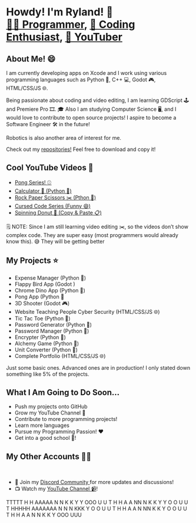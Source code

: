 <h1>Howdy! I'm Ryland! 👋<br/>
  <a href="https://github.com/RylandCodes">👨‍💻 Programmer</a>, 
  <a href="https://github.com/RylandCodes">🚀 Coding Enthusiast</a>, 
  <a href="https://youtube.com/channel/UCYd4Wq-cpxtikUXLupRtyDw?sub_confirmation=1">🎥 YouTuber</a>
</h1>

<h2>About Me! 😄</h2>
<p>I am currently developing apps on Xcode and I work using various programming languages such as Python 🐍, C++ 💻, Godot 🎮, HTML/CSS/JS 🌐.</p>
<p>Being passionate about coding and video editing, I am learning GDScript 🕹️ and Premiere Pro 🎞️.  
🎓 Also I am studying Computer Science 🖥️, and I would love to contribute to open source projects!  
I aspire to become a Software Engineer 🛠️ in the future!</p>
<p>Robotics is also another area of interest for me.</p>
<p>Check out my <a href="https://github.com/RylandCodes?tab=repositories">repositories!</a> Feel free to download and copy it!</p>

<h2>Cool YouTube Videos 🎥</h2>
<ul>
  <li><a href="https://www.youtube.com/playlist?list=PLSFGulg_fKF_fudCHPI2AGS_67qc6U4XH">Pong Series! ⚾️</a></li>
  <li><a href="https://www.youtube.com/watch?v=hMogxzXc34E&t=40s">Calculator 🧮 (Python 🐍)</a></li>
  <li><a href="https://www.youtube.com/watch?v=v5jr1N4AohY">Rock Paper Scissors ✂️ (Pthon 🐍)</a></li>
  <li><a href="https://www.youtube.com/playlist?list=PLSFGulg_fKF-tkxcy6dgOHD3OsDjlkzFm">Cursed Code Series (Funny 😄)</a></li>
  <li><a href="https://www.youtube.com/shorts/RROjncxRX48">Spinning Donut 🍩 (Copy & Paste 📋)</a></li>
</ul>
<p>🗒️ NOTE: Since I am still learning video editing ✂️, so the videos don’t show complex code. They are super easy (most programmers would already know this). 😅 They will be getting better</p>

<h2>My Projects ⭐️</h2>
<ul>
  <li>Expense Manager (Python 🐍)</li>
  <li>Flappy Bird App (Godot )</li>
  <li>Chrome Dino App (Python 🐍)</li>
  <li>Pong App (Python 🐍</li>
  <li>3D Shooter (Godot 🎮)</li>
  <li>Website Teaching People Cyber Security (HTML/CSS/JS 🌐)</li>
  <li>Tic Tac Toe (Python 🐍)</li>
  <li>Password Generator (Python 🐍)</li>
  <li>Password Manager (Python 🐍)</li>
  <li>Encrypter (Python 🐍)</li>
  <li>Alchemy Game (Python 🐍)</li>
  <li>Unit Converter (Python 🐍)</li>
  <li>Complete Portfolio (HTML/CSS/JS 🌐)</li>
</ul>
<p>Just some basic ones. Advanced ones are in production! I only stated down something like 5% of the projects.</p>

<h2>What I Am Going to Do Soon...</h2>
<ul>
  <li>Push my projects onto GitHub</li>
  <li>Grow my YouTube Channel 🎥</li>
  <li>Contribute to more programming projects!</li>
  <li>Learn more languages</li>
  <li>Pursue my Programming Passion! ❤️</li>
  <li>Get into a good school 🏫!</li>
</ul>

<h2>My Other Accounts 💪🏻</h2>
<br/>
<ul>
  <li>🌟 Join my <a href="https://www.discord.gg/JSCXZDTmsF">Discord Community </a> for more updates and discussions!</li>
  <li>📺 Watch my <a href="https://youtube.com/channel/UCYd4Wq-cpxtikUXLupRtyDw?sub_confirmation=1">YouTube Channel 📹</a>!</li>
</ul>

 TTTTT  H   H   AAAAA  N   N  K   K     Y   Y   OOO   U   U
   T    H   H  A     A NN  N  K  K       Y Y   O   O  U   U
   T    HHHHH  AAAAAAA N N N  KKK         Y    O   O  U   U
   T    H   H  A     A N  NN  K  K        Y    O   O  U   U
   T    H   H  A     A N   N  K   K       Y     OOO    UUU

